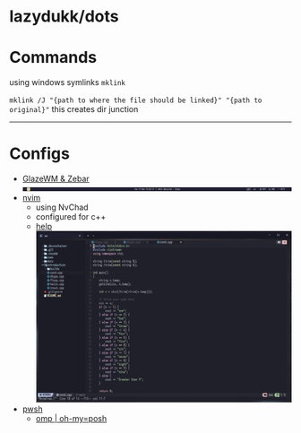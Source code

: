 # lazydukk/dots

# Commands
using windows symlinks `mklink`

`mklink /J "{path to where the file should be linked}" "{path to original}"`
this creates dir junction

---
# Configs
- [GlazeWM & Zebar](./windows/.glzr) 
![zebar](./assets/zebar.png)
- [nvim](./windows/AppData/Local/nvim/)
    - using NvChad
    - configured for c++
    - [help](./windows/AppData/Local/nvim/help.md)
![nvim](./assets/nvim.png)
- [pwsh](./windows/Documents/PowerShell)    
    - [omp | oh-my=posh](./windows/omp-themes/)
